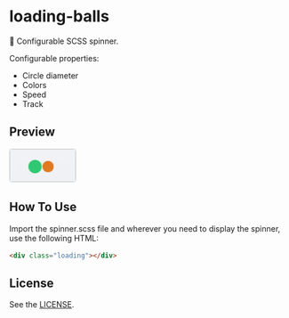 # loading-balls

🎱 Configurable SCSS spinner.

Configurable properties:

- Circle diameter
- Colors
- Speed
- Track

## Preview

![Spinner Preview](spinner.gif)

## How To Use

Import the spinner.scss file and wherever you need to display the spinner, use
the following HTML:

```html
<div class="loading"></div>
```

## License

See the [LICENSE](LICENSE).
